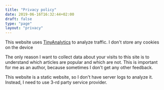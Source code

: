 ```yaml
---
title: "Privacy policy"
date: 2019-06-16T16:32:44+02:00
draft: false
type: "page"
layout: "privacy"
---
```


This website uses [TinyAnalytics](https://tinyanalytics.io/) to analyze traffic. I don't store any cookies on the device

The only reason I want to collect data about your visits to this site is to understand which articles are popular and which are not. This is important for me as an author, because sometimes I don't get any other feedback.

This website is a static website, so I don't have server logs to analyze it. Instead, I need to use 3-rd party service provider.
